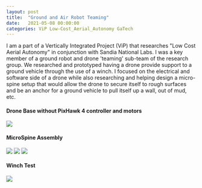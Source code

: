```yaml
---
layout: post
title:  "Ground and Air Robot Teaming"
date:   2021-05-08 00:00:00
categories: ViP Low-Cost_Aerial_Autonomy GaTech
---
```


I am a part of a Vertically Integrated Project (ViP) that researches "Low Cost Aerial Autonomy" in conjunction with Sandia National Labs. I was a key member of a ground robot and drone 'teaming' sub-team of the research group. We researched and prototyped having a drone provide support to a ground vehicle through the use of a winch. I focused on the electrical and software side of a drone while also researching and helping design a micro-spine setup that would allow the drone to secure itself to rough surfaces and be an anchor for a ground vehicle to pull itself up a wall, out of mud, etc.

<h4> Drone Base without PixHawk 4 controller and motors </h4>
<img src="{{'/assets/images/DroneFinal1.JPG' | relative_url}}" />

<h4> MicroSpine Assembly </h4>
<img src="{{'/assets/images/MicroSpine1.jpg' | relative_url}}" />
<img src="{{'/assets/images/MicroSpine2.jpg' | relative_url}}" />
<img src="{{'/assets/images/MicroSpine3.jpg' | relative_url}}" />

<h4> Winch Test </h4>
<img src="{{'/assets/images/ViPFinal.gif' | relative_url}}" />
